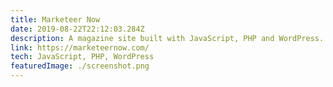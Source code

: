 ```yaml
---
title: Marketeer Now
date: 2019-08-22T22:12:03.284Z
description: A magazine site built with JavaScript, PHP and WordPress.
link: https://marketeernow.com/
tech: JavaScript, PHP, WordPress
featuredImage: ./screenshot.png
---
```

